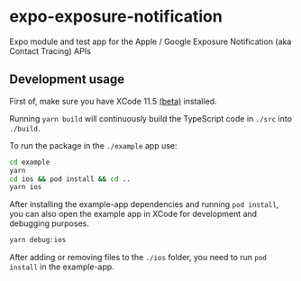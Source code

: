 # expo-exposure-notification
Expo module and test app for the Apple / Google Exposure Notification (aka Contact Tracing) APIs


## Development usage

First of, make sure you have XCode 11.5 [(beta)](https://developer.apple.com/support/beta-software/) installed. 

Running `yarn build` will continuously build the TypeScript code in `./src` into `./build`.

To run the package in the `./example` app use:

```sh
cd example
yarn
cd ios && pod install && cd ..
yarn ios
```

After installing the example-app dependencies and running `pod install`, you can also open the example
app in XCode for development and debugging purposes.

```sh
yarn debug:ios
```

After adding or removing files to the `./ios` folder, you need to run `pod install` in the example-app.